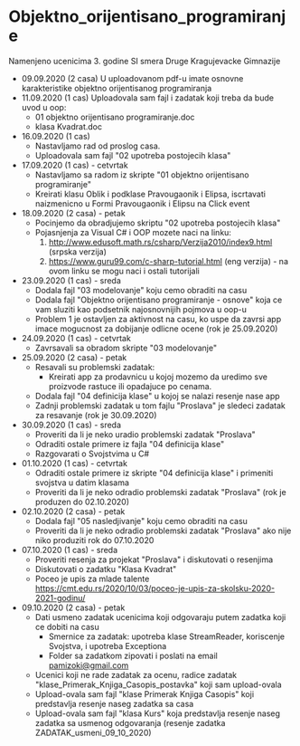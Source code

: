 # Objektno_orijentisano_programiranje
Namenjeno ucenicima 3. godine SI smera Druge Kragujevacke Gimnazije
- 09.09.2020 (2 casa)
  U uploadovanom pdf-u imate osnovne karakteristike objektno orijentisanog programiranja
- 11.09.2020 (1 cas)
  Uploadovala sam fajl i zadatak koji treba da bude uvod u oop:
  * 01 objektno orijentisano programiranje.doc
  * klasa Kvadrat.doc
- 16.09.2020 (1 cas)
  * Nastavljamo rad od proslog casa.
  * Uploadovala sam fajl "02 upotreba postojecih klasa"
- 17.09.2020 (1 cas) - cetvrtak
  * Nastavljamo sa radom iz skripte "01 objektno orijentisano programiranje"
  * Kreirati klasu Oblik i podklase Pravougaonik i Elipsa, iscrtavati naizmenicno u Formi Pravougaonik i Elipsu na Click event
- 18.09.2020 (2 casa) - petak
  * Pocinjemo da obradjujemo skriptu "02 upotreba postojecih klasa"
  * Pojasnjenja za Visual C# i OOP mozete naci na linku: 
    1. http://www.edusoft.math.rs/csharp/Verzija2010/index9.html (srpska verzija)
    2. https://www.guru99.com/c-sharp-tutorial.html (eng verzija) - na ovom linku se mogu naci i ostali tutorijali
- 23.09.2020 (1 cas) - sreda
  * Dodala fajl "03 modelovanje" koju cemo obraditi na casu
  * Dodala fajl "Objektno orijentisano programiranje - osnove" koja ce vam sluziti kao podsetnik najosnovnijih pojmova u oop-u
  * Problem 1 je ostavljen za aktivnost na casu, ko uspe da zavrsi app imace mogucnost za dobijanje odlicne ocene (rok je 25.09.2020)
- 24.09.2020 (1 cas) - cetvrtak
  * Zavrsavali sa obradom skripte "03 modelovanje"
- 25.09.2020 (2 casa) - petak
  * Resavali su problemski zadatak: 
    - Kreirati app za prodavnicu u kojoj mozemo da uredimo sve proizvode rastuce ili opadajuce po cenama.
  * Dodala fajl "04 definicija klase" u kojoj se nalazi resenje nase app
  * Zadnji problemski zadatak u tom fajlu "Proslava" je sledeci zadatak za resavanje (rok je 30.09.2020)
- 30.09.2020 (1 cas) - sreda
  * Proveriti da li je neko uradio problemski zadatak "Proslava"
  * Odraditi ostale primere iz fajla "04 definicija klase"
  * Razgovarati o Svojstvima u C#
- 01.10.2020 (1 cas) - cetvrtak
  * Odraditi ostale primere iz skripte "04 definicija klase" i primeniti svojstva u datim klasama
  * Proveriti da li je neko odradio problemski zadatak "Proslava" (rok je produzen do 02.10.2020)
- 02.10.2020 (2 casa) - petak
  * Dodala fajl "05 nasledjivanje" koju cemo obraditi na casu
  * Proveriti da li je neko odradio problemski zadatak "Proslava" ako nije niko produziti rok do 07.10.2020
- 07.10.2020 (1 cas) - sreda
  * Proveriti resenja za projekat "Proslava" i diskutovati o resenjima
  * Diskutovati o zadatku "Klasa Kvadrat"
  * Poceo je upis za mlade talente https://cmt.edu.rs/2020/10/03/poceo-je-upis-za-skolsku-2020-2021-godinu/
- 09.10.2020 (2 casa) - petak
  * Dati usmeno zadatak ucenicima koji odgovaraju putem zadatka koji ce dobiti na casu
    - Smernice za zadatak: upotreba klase StreamReader, koriscenje Svojstva, i upotreba Exceptiona
    - Folder sa zadatkom zipovati i poslati na email pamizoki@gmail.com
  * Ucenici koji ne rade zadatak za ocenu, radice zadatak "klase_Primerak_Knjiga_Casopis_postavka" koji sam upload-ovala
  * Upload-ovala sam fajl "klase Primerak Knjiga Casopis" koji predstavlja resenje naseg zadatka sa casa
  * Upload-ovala sam fajl "klasa Kurs" koja predstavlja resenje naseg zadatka sa usmenog odgovaranja (resenje zadatka ZADATAK_usmeni_09_10_2020)
